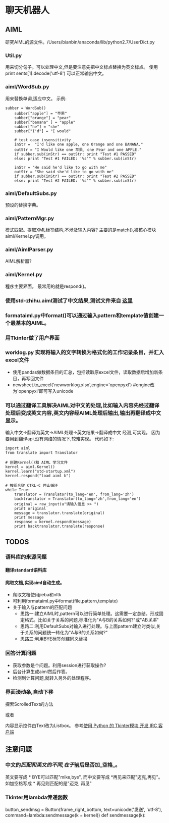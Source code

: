 # 聊天机器人

## AIML
研究AIML的源文件。/Users/bianbin/anaconda/lib/python2.7/UserDict.py

### Util.py
用来切分句子。可以处理中文,但是要注意先把中文标点替换为英文标点。
使用    print sents[1].decode('utf-8') 可以正常输出中文。

### aiml/WordSub.py
用来替换单词,适应中文。
示例:
```
subber = WordSub()
    subber["apple"] = "苹果"
    subber["orange"] = "pear"
    subber["banana" ] = "apple"
    subber["he"] = "she"
    subber["I'd"] = "I would"

    # test case insensitivity
    inStr =  "I'd like one apple, one Orange and one BANANA."
    outStr = "I Would like one 苹果, one Pear and one APPLE."
    if subber.sub(inStr) == outStr: print "Test #1 PASSED"    
    else: print "Test #1 FAILED: '%s'" % subber.sub(inStr)

    inStr = "He said he'd like to go with me"
    outStr = "She said she'd like to go with me"
    if subber.sub(inStr) == outStr: print "Test #2 PASSED"    
    else: print "Test #2 FAILED: '%s'" % subber.sub(inStr)

```
### aiml/DefaultSubs.py
预设的替换字典。

### aiml/PatternMgr.py
模式匹配。提取XML标签结构,不涉及输入内容?
主要的是match(),被核心模块aiml/Kernel.py调用。

### aiml/AimlParser.py
AIML解析器?

### aiml/Kernel.py
程序主要界面。
最常用的就是respond()。

### 使用std-zhihu.aiml测试了中文结果,测试文件来自 [这里](https://github.com/Elvis-Zhou/zhihuDM/blob/master/%E7%9F%A5%E4%B9%8E%E9%87%91%E8%9E%8D%E9%97%AE%E9%A2%98%E8%A7%A3%E6%9E%90%E6%88%90aiml%E6%A0%BC%E5%BC%8F.txt)

### formataiml.py中format()可以通过输入pattern和template值创建一个最基本的AIML。

### 用Tkinter做了用户界面

### worklog.py 实现将输入的文字转换为格式化的工作记录条目，并汇入excel文件
- 使用pandas做数据条目的汇总，包括读取原excel文件，读取数据后增加新条目，再写回文件
- newsheet.to_excel('newworklog.xlsx',engine='openpyxl') #engine改为'openpyxl'即可写入unicode

### 可以通过翻译工具解决AIML对中文的处理,比如输入内容先经过翻译处理后变成英文内容,英文内容经AIML处理后输出,输出再翻译成中文显示。
输入中文->翻译为英文->AIML处理->英文结果->翻译成中文
经测,可实现。
因为要用到翻译api,没有网络的情况下,较难实现。
代码如下:
```
import aiml
from translate import Translator

# 创建Kernel()和 AIML 学习文件
kernel = aiml.Kernel()
kernel.learn("std-startup.xml")
kernel.respond("load aiml b")

# 按组合键 CTRL-C 停止循环
while True:
    translator = Translator(to_lang='en', from_lang='zh')
    backtranslator = Translator(to_lang='zh',from_lang='en')
    original = raw_input(u"请输入信息 >> ")
    print original
    message = translator.translate(original)
    print message
    response = kernel.respond(message)
    print backtranslator.translate(response)
```


## TODOS

### 语料库的来源问题

#### 翻译standard语料库

#### 爬取文档,实现aiml自动生成。
- 爬取文档使用jieba和nltk
- 可利用formataiml.py中format(file,pattern,template)
- 关于输入与pattern的匹配问题
    - 思路一:建立AIML时,pattern可以进行简单处理。这需要一定总结。形成固定格式。比如关于关系的问题,标准化为"A与B的关系如何?"或"*A*B*关系*"
    - 思路二:利用DefaultSubs对输入进行处理。与上面pattern建立时类似,关于关系的问题统一转化为"A与B的关系如何?"
    - 思路三:利用<srai>BYE</srai>标签创建同义替换
    
### 回答计算问题
- 获取参数是个问题。利用session进行获取操作?
- 后台计算生成aiml然后作答。
- 检测到计算问题,就转入另外的处理程序。

### 界面滚动条,自动下移
探索ScrolledText的方法

或者 

内容显示控件由Text改为Listbox。
参考[使用 Python 的 Tkinter模块 开发 IRC 客户端](http://www.jianshu.com/p/70ae0a523869)



## 注意问题

### 中文的*匹配和英文的不同,在于*前后是否加_空格_。
英文要写成<pattern> * BYE</pattern>可以匹配"mike,bye",
而中文要写成<pattern> *再见</pattern>来匹配"迈克,再见"。
如加空格写成<pattern> * 再见</pattern>则匹配的是"迈克, 再见"

### Tkinter用lambda传递函数
button_sendmsg = Button(frame_right_bottom, text=unicode('发送', 'utf-8'), command=lambda:sendmessage(k = kernel))
def sendmessage(k):

